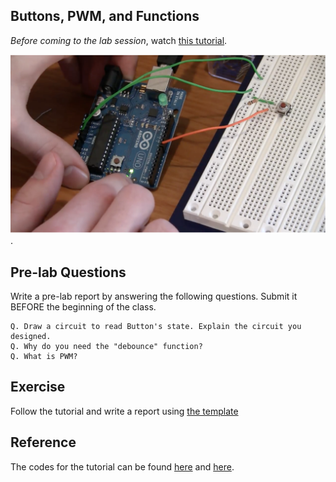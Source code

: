 ## Buttons, PWM, and Functions

*Before coming to the lab session*, watch [this tutorial](https://www.youtube.com/watch?v=_LCCGFSMOr4).

[![Lab 2](lab2.png)](https://www.youtube.com/watch?v=_LCCGFSMOr4).


## Pre-lab Questions

Write a pre-lab report by answering the following questions. Submit it BEFORE the beginning of the class.

```
Q. Draw a circuit to read Button's state. Explain the circuit you designed.
Q. Why do you need the "debounce" function?
Q. What is PWM?
```

## Exercise
Follow the tutorial and write a report using [the template](http://www.writing.utoronto.ca/advice/specific-types-of-writing/lab-report)

## Reference
The codes for the tutorial can be found [here](https://www.jeremyblum.com/2011/01/10/arduino-tutorial-2-now-with-more-blinky-things/) and [here](https://github.com/sciguy14/Exploring-Arduino/tree/master/Chapter%2002).
